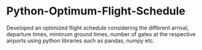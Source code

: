 # Python-Optimum-Flight-Schedule
Developed an optimized flight schedule considering the different arrival, departure times, minimum ground times, number of gates at the respective airports using python libraries such as pandas, numpy etc.
